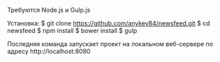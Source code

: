 Требуются Node.js и Gulp.js

Установка: 
$ git clone https://github.com/anykey84/newsfeed.git
$ cd newsfeed
$ npm install
$ bower install
$ gulp

Последняя команда запускает проект на локальном веб-сервере по адресу http://localhost:8080
